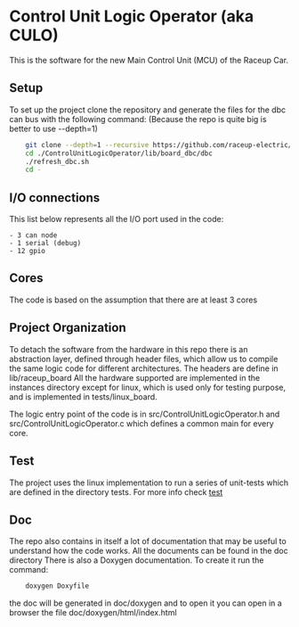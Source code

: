 # Control Unit Logic Operator (aka CULO) 

This is the software for the new Main Control Unit (MCU) of the Raceup Car.

## Setup

To set up the project clone the repository  and generate the files for 
the dbc can bus with the following command:
(Because the repo is quite big is better to use --depth=1)

```sh
    git clone --depth=1 --recursive https://github.com/raceup-electric/ControlUnitLogicOperator.git
    cd ./ControlUnitLogicOperator/lib/board_dbc/dbc
    ./refresh_dbc.sh
    cd -
```

## I/O connections

This list below represents all the I/O port used in the code:

    - 3 can node
    - 1 serial (debug)
    - 12 gpio

## Cores

The code is based on the assumption that there are at least 3 cores

## Project Organization

To detach the software from the hardware in this repo there is an abstraction layer,
defined through header files, which allow us to compile the same logic code for different 
architectures. The headers are define in lib/raceup_board
All the hardware supported are implemented in the instances directory except for linux,
which is used only for testing purpose, and is implemented in tests/linux_board.

The logic entry point of the code is in src/ControlUnitLogicOperator.h and 
src/ControlUnitLogicOperator.c which defines a common main for every core.

## Test

The project uses the linux implementation to run a series of unit-tests which are defined 
in the directory tests. For more info check [test](./tests/Readme.md)

## Doc

The repo also contains in itself a lot of documentation that may be useful to understand 
how the code works. All the documents can be found in the doc directory
There is also a Doxygen documentation. To create it run the command:
```sh
    doxygen Doxyfile
```
the doc will be generated in doc/doxygen and to open it you can open in a browser the file
doc/doxygen/html/index.html

